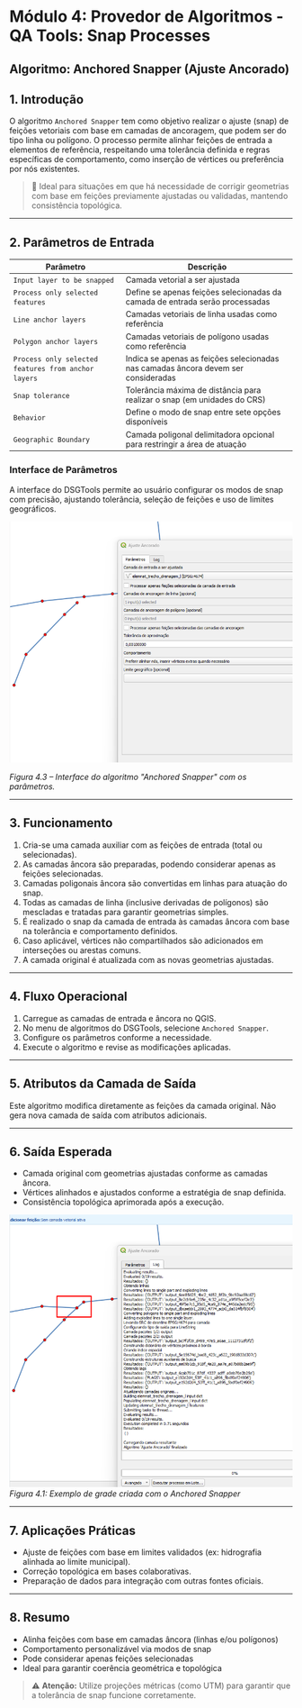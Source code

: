 # Módulo 4: Provedor de Algoritmos - QA Tools: Snap Processes

## Algoritmo: Anchored Snapper (Ajuste Ancorado)

## 1. Introdução

O algoritmo `Anchored Snapper` tem como objetivo realizar o ajuste (snap) de feições vetoriais com base em camadas de ancoragem, que podem ser do tipo linha ou polígono. O processo permite alinhar feições de entrada a elementos de referência, respeitando uma tolerância definida e regras específicas de comportamento, como inserção de vértices ou preferência por nós existentes.

> 🔧 Ideal para situações em que há necessidade de corrigir geometrias com base em feições previamente ajustadas ou validadas, mantendo consistência topológica.

---

## 2. Parâmetros de Entrada

| Parâmetro                                | Descrição                                                                 |
|------------------------------------------|---------------------------------------------------------------------------|
| `Input layer to be snapped`              | Camada vetorial a ser ajustada                                            |
| `Process only selected features`         | Define se apenas feições selecionadas da camada de entrada serão processadas |
| `Line anchor layers`                     | Camadas vetoriais de linha usadas como referência                         |
| `Polygon anchor layers`                  | Camadas vetoriais de polígono usadas como referência                      |
| `Process only selected features from anchor layers` | Indica se apenas as feições selecionadas nas camadas âncora devem ser consideradas |
| `Snap tolerance`                         | Tolerância máxima de distância para realizar o snap (em unidades do CRS) |
| `Behavior`                               | Define o modo de snap entre sete opções disponíveis                       |
| `Geographic Boundary`                    | Camada poligonal delimitadora opcional para restringir a área de atuação |

### Interface de Parâmetros

A interface do DSGTools permite ao usuário configurar os modos de snap com precisão, ajustando tolerância, seleção de feições e uso de limites geográficos.

![Interface Anchored Snapper](./assets/modulo-04/img-config-anchored-snapper.png)

*Figura 4.3 – Interface do algoritmo "Anchored Snapper" com os parâmetros.*


---

## 3. Funcionamento

1. Cria-se uma camada auxiliar com as feições de entrada (total ou selecionadas).
2. As camadas âncora são preparadas, podendo considerar apenas as feições selecionadas.
3. Camadas poligonais âncora são convertidas em linhas para atuação do snap.
4. Todas as camadas de linha (inclusive derivadas de polígonos) são mescladas e tratadas para garantir geometrias simples.
5. É realizado o snap da camada de entrada às camadas âncora com base na tolerância e comportamento definidos.
6. Caso aplicável, vértices não compartilhados são adicionados em interseções ou arestas comuns.
7. A camada original é atualizada com as novas geometrias ajustadas.

---

## 4. Fluxo Operacional

1. Carregue as camadas de entrada e âncora no QGIS.
2. No menu de algoritmos do DSGTools, selecione `Anchored Snapper`.
3. Configure os parâmetros conforme a necessidade.
4. Execute o algoritmo e revise as modificações aplicadas.

---

## 5. Atributos da Camada de Saída

Este algoritmo modifica diretamente as feições da camada original. Não gera nova camada de saída com atributos adicionais.

---

## 6. Saída Esperada

- Camada original com geometrias ajustadas conforme as camadas âncora.
- Vértices alinhados e ajustados conforme a estratégia de snap definida.
- Consistência topológica aprimorada após a execução.

![Resultado do Anchored Snapper](assets/modulo-04/img-result-anchored-snapper.png)
*Figura 4.1: Exemplo de grade criada com o Anchored Snapper*

---

## 7. Aplicações Práticas

- Ajuste de feições com base em limites validados (ex: hidrografia alinhada ao limite municipal).
- Correção topológica em bases colaborativas.
- Preparação de dados para integração com outras fontes oficiais.

---

## 8. Resumo

- Alinha feições com base em camadas âncora (linhas e/ou polígonos)
- Comportamento personalizável via modos de snap
- Pode considerar apenas feições selecionadas
- Ideal para garantir coerência geométrica e topológica

> ⚠️ **Atenção:** Utilize projeções métricas (como UTM) para garantir que a tolerância de snap funcione corretamente.
